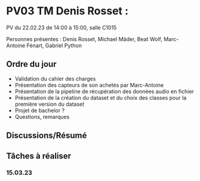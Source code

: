 # PV03 TM Denis Rosset :
PV du 22.02.23 de 14:00 à 15:00, salle C1015

Personnes présentes : Denis Rosset, Michael Mäder, Beat Wolf, Marc-Antoine Fénart, Gabriel Python
## Ordre du jour
- Validation du cahier des charges
- Présentation des capteurs de son achetés par Marc-Antoine
- Présentation de la pipeline de récupération des données audio en fichier 
- Présentation de la création du dataset et du choix des classes pour la première version du dataset
- Projet de bachelor ?
- Questions, remarques

## Discussions/Résumé


## Tâches à réaliser
### 15.03.23

